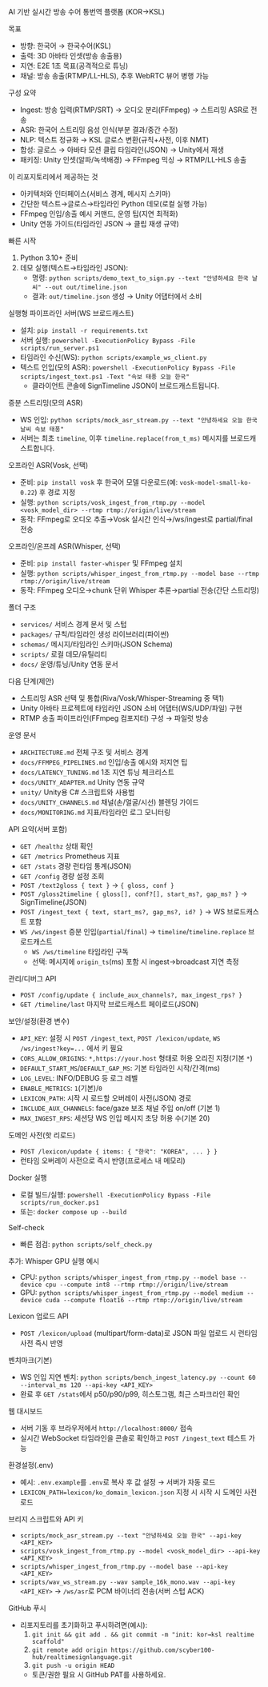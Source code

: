 AI 기반 실시간 방송 수어 통번역 플랫폼 (KOR→KSL)

목표
- 방향: 한국어 → 한국수어(KSL)
- 출력: 3D 아바타 인셋(방송 송출용)
- 지연: E2E 1초 목표(공격적으로 튜닝)
- 채널: 방송 송출(RTMP/LL-HLS), 추후 WebRTC 뷰어 병행 가능

구성 요약
- Ingest: 방송 입력(RTMP/SRT) → 오디오 분리(FFmpeg) → 스트리밍 ASR로 전송
- ASR: 한국어 스트리밍 음성 인식(부분 결과/중간 수정)
- NLP: 텍스트 정규화 → KSL 글로스 변환(규칙+사전, 이후 NMT)
- 합성: 글로스 → 아바타 모션 클립 타임라인(JSON) → Unity에서 재생
- 패키징: Unity 인셋(알파/녹색배경) → FFmpeg 믹싱 → RTMP/LL-HLS 송출

이 리포지토리에서 제공하는 것
- 아키텍처와 인터페이스(서비스 경계, 메시지 스키마)
- 간단한 텍스트→글로스→타임라인 Python 데모(로컬 실행 가능)
- FFmpeg 인입/송출 예시 커맨드, 운영 팁(지연 최적화)
- Unity 연동 가이드(타임라인 JSON → 클립 재생 규약)

빠른 시작
1) Python 3.10+ 준비
2) 데모 실행(텍스트→타임라인 JSON):
   - 명령: `python scripts/demo_text_to_sign.py --text "안녕하세요 한국 날씨" --out out/timeline.json`
   - 결과: `out/timeline.json` 생성 → Unity 어댑터에서 소비

실행형 파이프라인 서버(WS 브로드캐스트)
- 설치: `pip install -r requirements.txt`
- 서버 실행: `powershell -ExecutionPolicy Bypass -File scripts/run_server.ps1`
- 타임라인 수신(WS): `python scripts/example_ws_client.py`
- 텍스트 인입(모의 ASR): `powershell -ExecutionPolicy Bypass -File scripts/ingest_text.ps1 -Text "속보 태풍 오늘 한국"`
  - 클라이언트 콘솔에 SignTimeline JSON이 브로드캐스트됩니다.

증분 스트리밍(모의 ASR)
- WS 인입: `python scripts/mock_asr_stream.py --text "안녕하세요 오늘 한국 날씨 속보 태풍"`
- 서버는 최초 `timeline`, 이후 `timeline.replace(from_t_ms)` 메시지를 브로드캐스트합니다.

오프라인 ASR(Vosk, 선택)
- 준비: `pip install vosk` 후 한국어 모델 다운로드(예: `vosk-model-small-ko-0.22`) 후 경로 지정
- 실행: `python scripts/vosk_ingest_from_rtmp.py --model <vosk_model_dir> --rtmp rtmp://origin/live/stream`
- 동작: FFmpeg로 오디오 추출→Vosk 실시간 인식→/ws/ingest로 partial/final 전송

오프라인/온프레 ASR(Whisper, 선택)
- 준비: `pip install faster-whisper` 및 FFmpeg 설치
- 실행: `python scripts/whisper_ingest_from_rtmp.py --model base --rtmp rtmp://origin/live/stream`
- 동작: FFmpeg 오디오→chunk 단위 Whisper 추론→partial 전송(간단 스트리밍)

폴더 구조
- `services/` 서비스 경계 문서 및 스텁
- `packages/` 규칙/타임라인 생성 라이브러리(파이썬)
- `schemas/` 메시지/타임라인 스키마(JSON Schema)
- `scripts/` 로컬 데모/유틸리티
- `docs/` 운영/튜닝/Unity 연동 문서

다음 단계(제안)
- 스트리밍 ASR 선택 및 통합(Riva/Vosk/Whisper-Streaming 중 택1)
- Unity 아바타 프로젝트에 타임라인 JSON 소비 어댑터(WS/UDP/파일) 구현
- RTMP 송출 파이프라인(FFmpeg 컴포지터) 구성 → 파일럿 방송

운영 문서
- `ARCHITECTURE.md` 전체 구조 및 서비스 경계
- `docs/FFMPEG_PIPELINES.md` 인입/송출 예시와 저지연 팁
- `docs/LATENCY_TUNING.md` 1초 지연 튜닝 체크리스트
- `docs/UNITY_ADAPTER.md` Unity 연동 규약
 - `unity/` Unity용 C# 스크립트와 사용법
 - `docs/UNITY_CHANNELS.md` 채널(손/얼굴/시선) 블렌딩 가이드
 - `docs/MONITORING.md` 지표/타임라인 로그 모니터링

API 요약(서버 포함)
- `GET /healthz` 상태 확인
- `GET /metrics` Prometheus 지표
- `GET /stats` 경량 런타임 통계(JSON)
- `GET /config` 경량 설정 조회
- `POST /text2gloss { text }` → `{ gloss, conf }`
- `POST /gloss2timeline { gloss[], conf?[], start_ms?, gap_ms? }` → SignTimeline(JSON)
- `POST /ingest_text { text, start_ms?, gap_ms?, id? }` → WS 브로드캐스트 포함
- `WS /ws/ingest` 증분 인입(`partial`/`final`) → `timeline`/`timeline.replace` 브로드캐스트
  - `WS /ws/timeline` 타임라인 구독
  - 선택: 메시지에 `origin_ts`(ms) 포함 시 ingest→broadcast 지연 측정

관리/디버그 API
- `POST /config/update { include_aux_channels?, max_ingest_rps? }`
- `GET /timeline/last` 마지막 브로드캐스트 페이로드(JSON)

보안/설정(환경 변수)
- `API_KEY`: 설정 시 `POST /ingest_text`, `POST /lexicon/update`, `WS /ws/ingest?key=...` 에서 키 필요
- `CORS_ALLOW_ORIGINS`: `*,https://your.host` 형태로 허용 오리진 지정(기본 `*`)
- `DEFAULT_START_MS`/`DEFAULT_GAP_MS`: 기본 타임라인 시작/간격(ms)
- `LOG_LEVEL`: INFO/DEBUG 등 로그 레벨
- `ENABLE_METRICS`: `1`(기본)/`0`
- `LEXICON_PATH`: 시작 시 로드할 오버레이 사전(JSON) 경로
- `INCLUDE_AUX_CHANNELS`: face/gaze 보조 채널 주입 on/off (기본 1)
- `MAX_INGEST_RPS`: 세션당 WS 인입 메시지 초당 허용 수(기본 20)

도메인 사전(핫 리로드)
- `POST /lexicon/update { items: { "한국": "KOREA", ... } }`
- 런타임 오버레이 사전으로 즉시 반영(프로세스 내 메모리)

Docker 실행
- 로컬 빌드/실행: `powershell -ExecutionPolicy Bypass -File scripts/run_docker.ps1`
- 또는: `docker compose up --build`

Self-check
- 빠른 점검: `python scripts/self_check.py`

추가: Whisper GPU 실행 예시
- CPU: `python scripts/whisper_ingest_from_rtmp.py --model base --device cpu --compute int8 --rtmp rtmp://origin/live/stream`
- GPU: `python scripts/whisper_ingest_from_rtmp.py --model medium --device cuda --compute float16 --rtmp rtmp://origin/live/stream`

Lexicon 업로드 API
- `POST /lexicon/upload` (multipart/form-data)로 JSON 파일 업로드 시 런타임 사전 즉시 반영

벤치마크(기본)
- WS 인입 지연 벤치: `python scripts/bench_ingest_latency.py --count 60 --interval_ms 120 --api-key <API_KEY>`
- 완료 후 `GET /stats`에서 p50/p90/p99, 히스토그램, 최근 스파크라인 확인

웹 대시보드
- 서버 기동 후 브라우저에서 `http://localhost:8000/` 접속
- 실시간 WebSocket 타임라인을 콘솔로 확인하고 `POST /ingest_text` 테스트 가능

환경설정(.env)
- 예시: `.env.example`를 `.env`로 복사 후 값 설정 → 서버가 자동 로드
 - `LEXICON_PATH=lexicon/ko_domain_lexicon.json` 지정 시 시작 시 도메인 사전 로드

브리지 스크립트와 API 키
- `scripts/mock_asr_stream.py --text "안녕하세요 오늘 한국" --api-key <API_KEY>`
- `scripts/vosk_ingest_from_rtmp.py --model <vosk_model_dir> --api-key <API_KEY>`
- `scripts/whisper_ingest_from_rtmp.py --model base --api-key <API_KEY>`
- `scripts/wav_ws_stream.py --wav sample_16k_mono.wav --api-key <API_KEY>` → `/ws/asr`로 PCM 바이너리 전송(서버 스텁 ACK)

GitHub 푸시
- 리포지토리를 초기화하고 푸시하려면(예시):
  1) `git init && git add . && git commit -m "init: kor→ksl realtime scaffold"`
  2) `git remote add origin https://github.com/scyber100-hub/realtimesignlanguage.git`
  3) `git push -u origin HEAD`
  - 토큰/권한 필요 시 GitHub PAT를 사용하세요.
